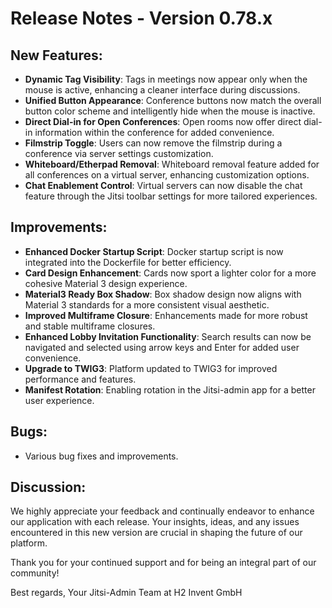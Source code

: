 # Release Notes - Version 0.78.x

## New Features:
- **Dynamic Tag Visibility**: Tags in meetings now appear only when the mouse is active, enhancing a cleaner interface during discussions.
- **Unified Button Appearance**: Conference buttons now match the overall button color scheme and intelligently hide when the mouse is inactive.
- **Direct Dial-in for Open Conferences**: Open rooms now offer direct dial-in information within the conference for added convenience.
- **Filmstrip Toggle**: Users can now remove the filmstrip during a conference via server settings customization.
- **Whiteboard/Etherpad Removal**: Whiteboard removal feature added for all conferences on a virtual server, enhancing customization options.
- **Chat Enablement Control**: Virtual servers can now disable the chat feature through the Jitsi toolbar settings for more tailored experiences.

## Improvements:
- **Enhanced Docker Startup Script**: Docker startup script is now integrated into the Dockerfile for better efficiency.
- **Card Design Enhancement**: Cards now sport a lighter color for a more cohesive Material 3 design experience.
- **Material3 Ready Box Shadow**: Box shadow design now aligns with Material 3 standards for a more consistent visual aesthetic.
- **Improved Multiframe Closure**: Enhancements made for more robust and stable multiframe closures.
- **Enhanced Lobby Invitation Functionality**: Search results can now be navigated and selected using arrow keys and Enter for added user convenience.
- **Upgrade to TWIG3**: Platform updated to TWIG3 for improved performance and features.
- **Manifest Rotation**: Enabling rotation in the Jitsi-admin app for a better user experience.

## Bugs:
- Various bug fixes and improvements.

## Discussion:
We highly appreciate your feedback and continually endeavor to enhance our application with each release. Your insights, ideas, and any issues encountered in this new version are crucial in shaping the future of our platform.

Thank you for your continued support and for being an integral part of our community!

Best regards,
Your Jitsi-Admin Team at H2 Invent GmbH